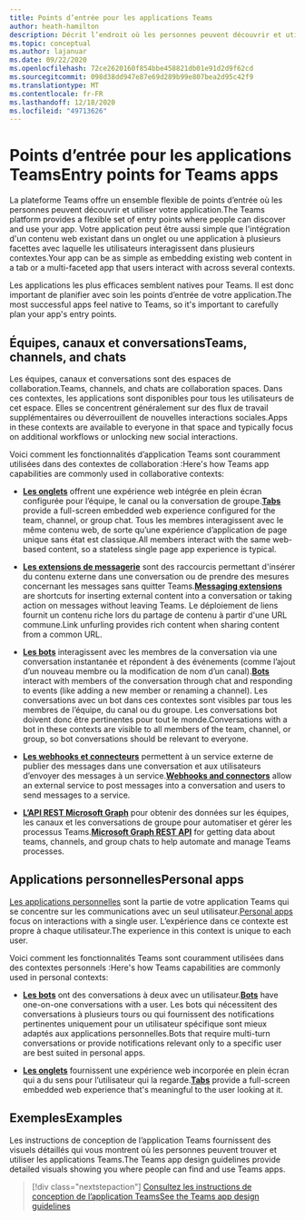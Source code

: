 ```yaml
---
title: Points d’entrée pour les applications Teams
author: heath-hamilton
description: Décrit l’endroit où les personnes peuvent découvrir et utiliser votre application dans Teams.
ms.topic: conceptual
ms.author: lajanuar
ms.date: 09/22/2020
ms.openlocfilehash: 72ce2620160f854bbe458821db01e91d2d9f62cd
ms.sourcegitcommit: 098d38dd947e87e69d289b99e807bea2d95c42f9
ms.translationtype: MT
ms.contentlocale: fr-FR
ms.lasthandoff: 12/18/2020
ms.locfileid: "49713626"
---
```

# <a name="entry-points-for-teams-apps"></a><span data-ttu-id="787fa-103">Points d’entrée pour les applications Teams</span><span class="sxs-lookup"><span data-stu-id="787fa-103">Entry points for Teams apps</span></span>

<span data-ttu-id="787fa-104">La plateforme Teams offre un ensemble flexible de points d’entrée où les personnes peuvent découvrir et utiliser votre application.</span><span class="sxs-lookup"><span data-stu-id="787fa-104">The Teams platform provides a flexible set of entry points where people can discover and use your app.</span></span> <span data-ttu-id="787fa-105">Votre application peut être aussi simple que l'intégration d'un contenu web existant dans un onglet ou une application à plusieurs facettes avec laquelle les utilisateurs interagissent dans plusieurs contextes.</span><span class="sxs-lookup"><span data-stu-id="787fa-105">Your app can be as simple as embedding existing web content in a tab or a multi-faceted app that users interact with across several contexts.</span></span>

<span data-ttu-id="787fa-106">Les applications les plus efficaces semblent natives pour Teams. Il est donc important de planifier avec soin les points d’entrée de votre application.</span><span class="sxs-lookup"><span data-stu-id="787fa-106">The most successful apps feel native to Teams, so it's important to carefully plan your app's entry points.</span></span>

## <a name="teams-channels-and-chats"></a><span data-ttu-id="787fa-107">Équipes, canaux et conversations</span><span class="sxs-lookup"><span data-stu-id="787fa-107">Teams, channels, and chats</span></span>

<span data-ttu-id="787fa-108">Les équipes, canaux et conversations sont des espaces de collaboration.</span><span class="sxs-lookup"><span data-stu-id="787fa-108">Teams, channels, and chats are collaboration spaces.</span></span> <span data-ttu-id="787fa-109">Dans ces contextes, les applications sont disponibles pour tous les utilisateurs de cet espace. Elles se concentrent généralement sur des flux de travail supplémentaires ou déverrouillent de nouvelles interactions sociales.</span><span class="sxs-lookup"><span data-stu-id="787fa-109">Apps in these contexts are available to everyone in that space and typically focus on additional workflows or unlocking new social interactions.</span></span>

<span data-ttu-id="787fa-110">Voici comment les fonctionnalités d’application Teams sont couramment utilisées dans des contextes de collaboration :</span><span class="sxs-lookup"><span data-stu-id="787fa-110">Here's how Teams app capabilities are commonly used in collaborative contexts:</span></span>

* <span data-ttu-id="787fa-111">[**Les onglets**](~/tabs/what-are-tabs.md) offrent une expérience web intégrée en plein écran configurée pour l’équipe, le canal ou la conversation de groupe.</span><span class="sxs-lookup"><span data-stu-id="787fa-111">[**Tabs**](~/tabs/what-are-tabs.md) provide a full-screen embedded web experience configured for the team, channel, or group chat.</span></span> <span data-ttu-id="787fa-112">Tous les membres interagissent avec le même contenu web, de sorte qu’une expérience d’application de page unique sans état est classique.</span><span class="sxs-lookup"><span data-stu-id="787fa-112">All members interact with the same web-based content, so a stateless single page app experience is typical.</span></span>

* <span data-ttu-id="787fa-113">[**Les extensions de messagerie**](~/messaging-extensions/what-are-messaging-extensions.md) sont des raccourcis permettant d'insérer du contenu externe dans une conversation ou de prendre des mesures concernant les messages sans quitter Teams.</span><span class="sxs-lookup"><span data-stu-id="787fa-113">[**Messaging extensions**](~/messaging-extensions/what-are-messaging-extensions.md) are shortcuts for inserting external content into a conversation or taking action on messages without leaving Teams.</span></span> <span data-ttu-id="787fa-114">Le déploiement de liens fournit un contenu riche lors du partage de contenu à partir d'une URL commune.</span><span class="sxs-lookup"><span data-stu-id="787fa-114">Link unfurling provides rich content when sharing content from a common URL.</span></span>

* <span data-ttu-id="787fa-115">[**Les bots**](~/bots/what-are-bots.md) interagissent avec les membres de la conversation via une conversation instantanée et répondent à des événements (comme l’ajout d’un nouveau membre ou la modification de nom d’un canal).</span><span class="sxs-lookup"><span data-stu-id="787fa-115">[**Bots**](~/bots/what-are-bots.md) interact with members of the conversation through chat and responding to events (like adding a new member or renaming a channel).</span></span> <span data-ttu-id="787fa-116">Les conversations avec un bot dans ces contextes sont visibles par tous les membres de l’équipe, du canal ou du groupe. Les conversations bot doivent donc être pertinentes pour tout le monde.</span><span class="sxs-lookup"><span data-stu-id="787fa-116">Conversations with a bot in these contexts are visible to all members of the team, channel, or group, so bot conversations should be relevant to everyone.</span></span>

* <span data-ttu-id="787fa-117">[**Les webhooks et connecteurs**](~/webhooks-and-connectors/what-are-webhooks-and-connectors.md) permettent à un service externe de publier des messages dans une conversation et aux utilisateurs d’envoyer des messages à un service.</span><span class="sxs-lookup"><span data-stu-id="787fa-117">[**Webhooks and connectors**](~/webhooks-and-connectors/what-are-webhooks-and-connectors.md) allow an external service to post messages into a conversation and users to send messages to a service.</span></span>

* <span data-ttu-id="787fa-118">[**L’API REST Microsoft Graph**](https://docs.microsoft.com/graph/teams-concept-overview) pour obtenir des données sur les équipes, les canaux et les conversations de groupe pour automatiser et gérer les processus Teams.</span><span class="sxs-lookup"><span data-stu-id="787fa-118">[**Microsoft Graph REST API**](https://docs.microsoft.com/graph/teams-concept-overview) for getting data about teams, channels, and group chats to help automate and manage Teams processes.</span></span>

## <a name="personal-apps"></a><span data-ttu-id="787fa-119">Applications personnelles</span><span class="sxs-lookup"><span data-stu-id="787fa-119">Personal apps</span></span>

<span data-ttu-id="787fa-120">[Les applications personnelles](~/concepts/design/personal-apps.md) sont la partie de votre application Teams qui se concentre sur les communications avec un seul utilisateur.</span><span class="sxs-lookup"><span data-stu-id="787fa-120">[Personal apps](~/concepts/design/personal-apps.md) focus on interactions with a single user.</span></span> <span data-ttu-id="787fa-121">L’expérience dans ce contexte est propre à chaque utilisateur.</span><span class="sxs-lookup"><span data-stu-id="787fa-121">The experience in this context is unique to each user.</span></span>

<span data-ttu-id="787fa-122">Voici comment les fonctionnalités Teams sont couramment utilisées dans des contextes personnels :</span><span class="sxs-lookup"><span data-stu-id="787fa-122">Here's how Teams capabilities are commonly used in personal contexts:</span></span>

* <span data-ttu-id="787fa-123">[**Les bots**](~/bots/what-are-bots.md) ont des conversations à deux avec un utilisateur.</span><span class="sxs-lookup"><span data-stu-id="787fa-123">[**Bots**](~/bots/what-are-bots.md) have one-on-one conversations with a user.</span></span> <span data-ttu-id="787fa-124">Les bots qui nécessitent des conversations à plusieurs tours ou qui fournissent des notifications pertinentes uniquement pour un utilisateur spécifique sont mieux adaptés aux applications personnelles.</span><span class="sxs-lookup"><span data-stu-id="787fa-124">Bots that require multi-turn conversations or provide notifications relevant only to a specific user are best suited in personal apps.</span></span>

* <span data-ttu-id="787fa-125">[**Les onglets**](~/tabs/what-are-tabs.md) fournissent une expérience web incorporée en plein écran qui a du sens pour l’utilisateur qui la regarde.</span><span class="sxs-lookup"><span data-stu-id="787fa-125">[**Tabs**](~/tabs/what-are-tabs.md) provide a full-screen embedded web experience that's meaningful to the user looking at it.</span></span>

## <a name="examples"></a><span data-ttu-id="787fa-126">Exemples</span><span class="sxs-lookup"><span data-stu-id="787fa-126">Examples</span></span>

<span data-ttu-id="787fa-127">Les instructions de conception de l’application Teams fournissent des visuels détaillés qui vous montrent où les personnes peuvent trouver et utiliser les applications Teams.</span><span class="sxs-lookup"><span data-stu-id="787fa-127">The Teams app design guidelines provide detailed visuals showing you where people can find and use Teams apps.</span></span>

> [!div class="nextstepaction"]
> [<span data-ttu-id="787fa-128">Consultez les instructions de conception de l’application Teams</span><span class="sxs-lookup"><span data-stu-id="787fa-128">See the Teams app design guidelines</span></span>](../concepts/design/design-teams-app-overview.md)
